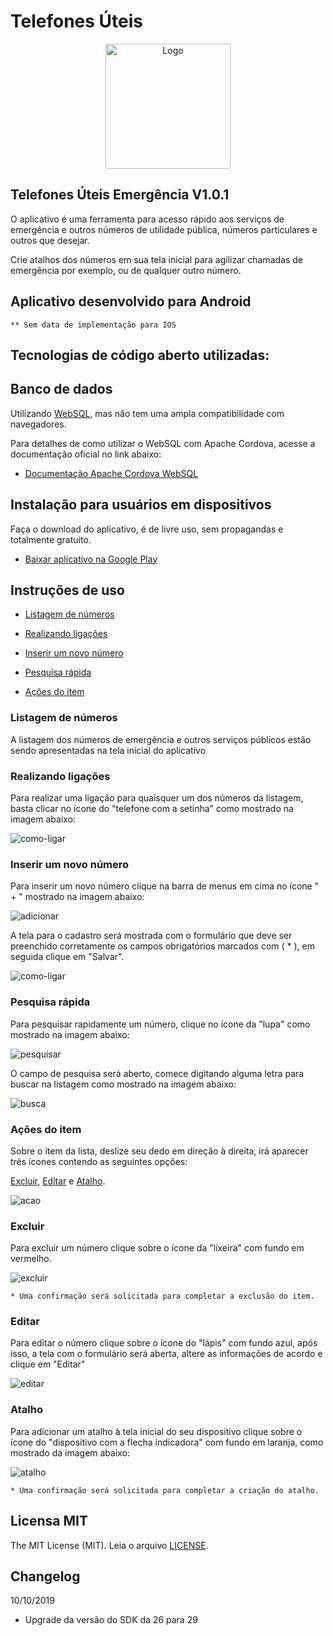 # Telefones Úteis

<p align="center">
  <img src="http://kdsistemasweb.com.br/telefonesuteis/img/logo.png" alt="Logo" width="200px" height="200px;"/>
</p>

## Telefones Úteis Emergência V1.0.1

O aplicativo é uma ferramenta para acesso rápido aos serviços de emergência e outros números de utilidade pública, números particulares e outros que desejar.

Crie atalhos dos números em sua tela inicial para agilizar chamadas de emergência por exemplo, ou de qualquer outro número.

## Aplicativo desenvolvido para Android

    ** Sem data de implementação para IOS

## Tecnologias de código aberto utilizadas:


## Banco de dados

 Utilizando [WebSQL](https://www.w3.org/TR/webdatabase/), mas não tem uma ampla compatibilidade com navegadores.

 Para detalhes de como utilizar o WebSQL com Apache Cordova, acesse a documentação oficial no link abaixo:

- [Documentação Apache Cordova WebSQL](https://cordova.apache.org/docs/en/latest/cordova/storage/storage.html#websql)


## Instalação para usuários em dispositivos

  Faça o download do aplicativo, é de livre uso, sem propagandas e totalmente gratuito.

- [Baixar aplicativo na Google Play](https://play.google.com/store/apps/details?id=br.com.telefones_uteis)

## Instruções de uso

- [ Listagem de números](#listagem-de-números)

- [ Realizando ligações](#realizando-ligações)

- [ Inserir um novo número](#inserir-um-novo-número)

- [ Pesquisa rápida](#pesquisa-rápida)

- [ Ações do item](#ações-do-item)


### Listagem de números

 A listagem dos números de emergência e outros serviços públicos estão sendo apresentadas na tela inicial do aplicativo


### Realizando ligações

 Para realizar uma ligação para quaisquer um dos números da listagem, basta clicar no ícone do "telefone com a setinha" como mostrado na imagem abaixo:

![como-ligar](http://kdsistemasweb.com.br/telefonesuteis/img/como_ligar.png)

### Inserir um novo número

 Para inserir um novo número clique na barra de menus em cima no ícone " + " mostrado na imagem abaixo:

![adicionar](http://kdsistemasweb.com.br/telefonesuteis/img/adicionar.png)

 A tela para o cadastro será mostrada com o formulário que deve ser preenchido corretamente os campos obrigatórios marcados com ( * ), em seguida clique em "Salvar".

![como-ligar](http://kdsistemasweb.com.br/telefonesuteis/img/cadastro.png)

### Pesquisa rápida

 Para pesquisar rapidamente um número, clique no ícone da "lupa" como mostrado na imagem abaixo:

![pesquisar](http://kdsistemasweb.com.br/telefonesuteis/img/pesquisar.png)

 O campo de pesquisa será aberto, comece digitando alguma letra para buscar na listagem como mostrado na imagem abaixo:

![busca](http://kdsistemasweb.com.br/telefonesuteis/img/busca.png)

### Ações do item

 Sobre o item da lista, deslize seu dedo em direção à direita, irá aparecer três ícones contendo as seguintes opções:

 [Excluir](#excluir), [Editar](#editar) e [Atalho](#atalho).

![acao](http://kdsistemasweb.com.br/telefonesuteis/img/acao_gif.gif)


### Excluir

  Para excluir um número clique sobre o ícone da "lixeira" com fundo em vermelho.

![excluir](http://kdsistemasweb.com.br/telefonesuteis/img/excluir.png)

    * Uma confirmação será solicitada para completar a exclusão do item.

### Editar

 Para editar o número clique sobre o ícone do "lápis" com fundo azul, após isso, a tela com o formulário será aberta, altere as informações de acordo e clique em "Editar"

![editar](http://kdsistemasweb.com.br/telefonesuteis/img/editar.png)

### Atalho 

 Para adicionar um atalho à tela inicial do seu dispositivo clique sobre o ícone do "dispositivo com a flecha indicadora" com fundo em laranja, como mostrado da imagem abaixo:

![atalho](http://kdsistemasweb.com.br/telefonesuteis/img/atalho.png)

    * Uma confirmação será solicitada para completar a criação do atalho.

## Licensa MIT

The MIT License (MIT). Leia o arquivo [LICENSE](LICENSE).

##  Changelog
 10/10/2019
 - Upgrade da versão do SDK da 26 para 29
